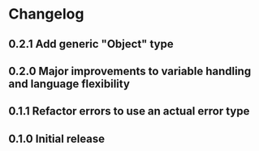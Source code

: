 # Changelog

## 0.2.1 Add generic "Object" type

## 0.2.0 Major improvements to variable handling and language flexibility

## 0.1.1 Refactor errors to use an actual error type

## 0.1.0 Initial release
